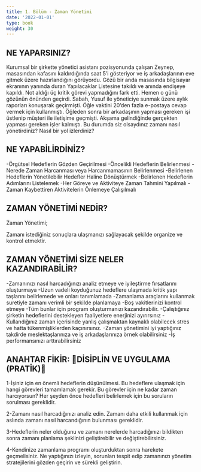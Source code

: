 ```yaml
---
title: 1. Bölüm - Zaman Yönetimi
date: '2022-01-01'
type: book
weight: 30
---
```




<!--more-->

## NE YAPARSINIZ?

Kurumsal bir şirkette yönetici asistanı pozisyonunda çalışan Zeynep, masasından kafasını kaldırdığında saat 5’i gösteriyor ve iş arkadaşlarının eve gitmek üzere hazırlandığını görüyordu. Gözü bir anda masasında bilgisayar ekranının yanında duran Yapılacaklar Listesine takıldı ve anında endişeye kapıldı. Not aldığı üç kritik görevi yapmadığını fark etti. Hemen o günü gözünün önünden geçirdi. Sabah, Yusuf ile yöneticiye sunmak üzere aylık raporları konuşarak geçirmişti. Öğle vaktini 20’den fazla e-postaya cevap vermek için kullanmıştı. Öğleden sonra bir arkadaşının yapması gereken işi üstlenip müşteri ile iletişime geçmişti. Akşama gelindiğinde gerçekten yapması gereken işler kalmıştı. Bu durumda siz olsaydınız zamanı nasıl yönetirdiniz? Nasıl bir yol izlerdiniz? 




## NE YAPABİLİRDİNİZ?

-Örgütsel Hedeflerin Gözden Geçirilmesi 
-Öncelikli Hedeflerin Belirlenmesi 
-Nerede Zaman Harcanması veya Harcanmamasının Belirlenmesi
-Belirlenen Hedeflerin Yönetilebilir Hedefler Haline Dönüştürmek 
-Belirlenen Hedeflerin Adımlarını Listelemek
-Her Göreve ve Aktiviteye Zaman Tahmini Yapılmalı
-Zaman Kaybettiren Aktivitelerin Önlemeye Çalışılmalı






## ZAMAN YÖNETİMİ NEDİR?

Zaman Yönetimi; 

Zamanı istediğiniz sonuçlara ulaşmanızı sağlayacak şekilde organize ve kontrol etmektir. 


## ZAMAN YÖNETİMİ SİZE NELER KAZANDIRABİLİR?

-Zamanınızı nasıl harcadığınızı analiz etmeye ve iyileştirme fırsatlarını oluşturmaya 
-Uzun vadeli koyduğunuz hedeflere ulaşmada kritik yapı taşlarını belirlemede ve onları tanımlamada 
-Zamanlama araçlarını kullanmak suretiyle zamanı verimli bir şekilde planlamaya 
-Boş vakitlerinizi kontrol etmeye
-Tüm bunlar için program oluşturmanızı kazandırabilir. 
-Çalıştığınız şirketin hedeflerini destekleyen faaliyetlere enerjinizi ayırırsınız
-Kullandığınız zaman içerisinde yanlış çalışmaktan kaynaklı olabilecek stres ve hatta tükenmişliklerden kaçınırsınız. 
-Zaman yönetimini iyi yaptığınız takdirde meslektaşlarınıza ve iş arkadaşlarınıza örnek olabilirsiniz 
-İş performansınızı arttırabilirsiniz



## ANAHTAR FİKİR: DİSİPLİN VE UYGULAMA (PRATİK)

1-İşiniz için en önemli hedeflerin düşünülmesi. Bu hedeflere ulaşmak için hangi görevleri tamamlamak gerekir. Bu görevler için ne kadar zaman harcıyorsun? Her şeyden önce hedefleri belirlemek için bu soruların sorulması gereklidir. 

2-Zamanı nasıl harcadığınızı analiz edin. Zamanı daha etkili kullanmak için aslında zamanı nasıl harcandığının bulunması gereklidir. 

3-Hedeflerin neler olduğunu ve zamanı nerelerde harcadığınızı bildikten sonra zamanı planlama şeklinizi geliştirebilir ve değiştirebilirsiniz. 

4-Kendinize zamanlama programı oluşturduktan sonra harekete geçmelisiniz. Ne yaptığınızı izleyin, sorunları tespit edip zamanınızı yönetim stratejilerini gözden geçirin ve sürekli geliştirin.

